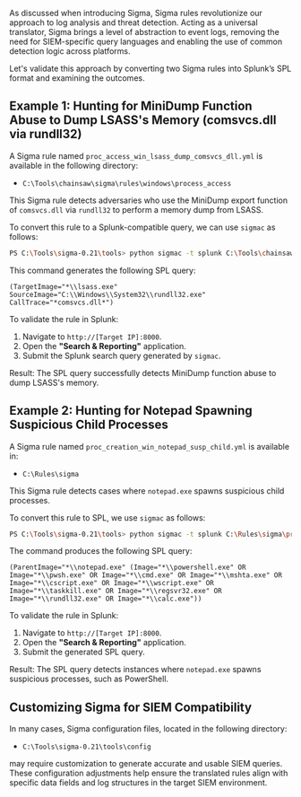 As discussed when introducing Sigma, Sigma rules revolutionize our approach to log analysis and threat detection. Acting as a universal translator, Sigma brings a level of abstraction to event logs, removing the need for SIEM-specific query languages and enabling the use of common detection logic across platforms.

Let's validate this approach by converting two Sigma rules into Splunk’s SPL format and examining the outcomes.

## Example 1: Hunting for MiniDump Function Abuse to Dump LSASS's Memory (comsvcs.dll via rundll32)

A Sigma rule named `proc_access_win_lsass_dump_comsvcs_dll.yml` is available in the following directory:
- `C:\Tools\chainsaw\sigma\rules\windows\process_access`

This Sigma rule detects adversaries who use the MiniDump export function of `comsvcs.dll` via `rundll32` to perform a memory dump from LSASS.

To convert this rule to a Splunk-compatible query, we can use `sigmac` as follows:

```bash
PS C:\Tools\sigma-0.21\tools> python sigmac -t splunk C:\Tools\chainsaw\sigma\rules\windows\process_access\proc_access_win_lsass_dump_comsvcs_dll.yml -c .\config\splunk-windows.yml
```

This command generates the following SPL query:

```splunk
(TargetImage="*\\lsass.exe" SourceImage="C:\\Windows\\System32\\rundll32.exe" CallTrace="*comsvcs.dll*")
```

To validate the rule in Splunk:
1. Navigate to `http://[Target IP]:8000`.
2. Open the **"Search & Reporting"** application.
3. Submit the Splunk search query generated by `sigmac`.

Result: The SPL query successfully detects MiniDump function abuse to dump LSASS's memory.

## Example 2: Hunting for Notepad Spawning Suspicious Child Processes

A Sigma rule named `proc_creation_win_notepad_susp_child.yml` is available in:
- `C:\Rules\sigma`

This Sigma rule detects cases where `notepad.exe` spawns suspicious child processes.

To convert this rule to SPL, we use `sigmac` as follows:

```bash
PS C:\Tools\sigma-0.21\tools> python sigmac -t splunk C:\Rules\sigma\proc_creation_win_notepad_susp_child.yml -c .\config\splunk-windows.yml
```

The command produces the following SPL query:

```splunk
(ParentImage="*\\notepad.exe" (Image="*\\powershell.exe" OR Image="*\\pwsh.exe" OR Image="*\\cmd.exe" OR Image="*\\mshta.exe" OR Image="*\\cscript.exe" OR Image="*\\wscript.exe" OR Image="*\\taskkill.exe" OR Image="*\\regsvr32.exe" OR Image="*\\rundll32.exe" OR Image="*\\calc.exe"))
```

To validate the rule in Splunk:
1. Navigate to `http://[Target IP]:8000`.
2. Open the **"Search & Reporting"** application.
3. Submit the generated SPL query.

Result: The SPL query detects instances where `notepad.exe` spawns suspicious processes, such as PowerShell.

## Customizing Sigma for SIEM Compatibility

In many cases, Sigma configuration files, located in the following directory:
- `C:\Tools\sigma-0.21\tools\config`

may require customization to generate accurate and usable SIEM queries. These configuration adjustments help ensure the translated rules align with specific data fields and log structures in the target SIEM environment.